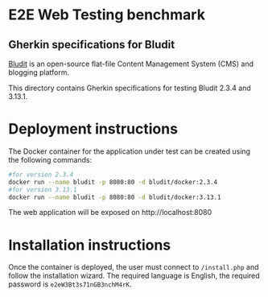 E2E Web Testing benchmark
=========================

Gherkin specifications for Bludit
----------------------

[Bludit](https://www.bludit.com/) is an open-source flat-file Content Management System (CMS) and blogging platform.

This directory contains Gherkin specifications for testing Bludit 2.3.4 and 3.13.1.

# Deployment instructions
The Docker container for the application under test can be created using the following commands:

```bash
#for version 2.3.4
docker run --name bludit -p 8080:80 -d bludit/docker:2.3.4
#for version 3.13.1
docker run --name bludit -p 8080:80 -d bludit/docker:3.13.1
```

The web application will be exposed on http://localhost:8080

# Installation instructions

Once the container is deployed, the user must connect to `/install.php` and follow the installation wizard. The required language is English, the required password is `e2eW3Bt3s71nGB3nchM4rK`.

